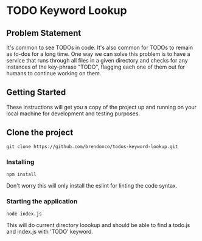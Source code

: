 # TODO Keyword Lookup

## Problem Statement
It's common to see TODOs in code. It's also common for TODOs to remain as to-dos for a long time. One way we can solve this problem is to have a service that runs through all files in a given directory and checks for any instances of the key-phrase "TODO", flagging each one of them out for humans to continue working on them.

## Getting Started
These instructions will get you a copy of the project up and running on
your local machine for development and testing purposes.

## Clone the project
```git clone https://github.com/brendonco/todos-keyword-lookup.git```

### Installing
```npm install```

Don't worry this will only install the eslint for linting the code syntax.


### Starting the application
```node index.js```

This will do current directory loookup and should be able to find a todo.js and index.js with 'TODO' keyword.
